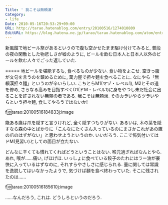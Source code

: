 ```yaml
---
Title: ' 我こそは無頼漢'
Category:
- life
Date: 2010-05-16T20:53:29+09:00
URL: http://tarao.hatenablog.com/entry/20100516/1274010809
EditURL: https://blog.hatena.ne.jp/tarao/tarao.hatenablog.com/atom/entry/6653586347149236285
---
```


新風館で地ビール祭があるというので腹も空かせたまま駆け付けてみると, 普段の夜の閑散とした物悲しさが嘘のように, ビールを飲む日本人と日本人以外のビールを飲む人々でごった返していた.

=====
地ビールを堪能するも, 食べるものが少ない. 食い物をよこせ. 空きっ腹が文句を言うのを鎮めるために, 萬力屋で担々麺を食べることに. なにやら「無頼漢担々麺」というのが辛いらしい. こちとらM1(マゾ・レベル1), M2とその道を修め, さらなる高みを目指すべくD1(ドM・レベル1)に身をやつし未だ社会に出ることを許されない無頼の者である. 我こそは無頼漢. そのカラいやらツラいやらという担々麺, 食してやろうではないか!

f:id:tarao:20100516184833j:image

能ある鷹は爪を隠すと言うけれど, 全く隠すつもりがない. あるいは, 木の葉を隠すなら森の中とばかりに「こんなにたくさん入っているのにまさかこれがあの鷹の爪のはずがない」と思わせようというのか. いいだろう. ここで怖気付いてはドM(見習い)としての面目が立たない.

どんなに辛くても慣れてくればどうということはない. 喉元過ぎればなんとやら. あれ, 喉が......痛い, げほげほ. いっしょに食べている餃子のたれにはラー油が豪快に入っているはずなのに, それすらやさしさに感じられる. 量に関しては常識を逸脱してはいなかったようで, 気づけば麺を食べ終わっていた. そこに残されたのは......

f:id:tarao:20100516185610j:image

......なんだろう, これは. どうしろというのだろう.
